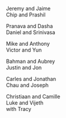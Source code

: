 Jeremy and Jaime  
Chip and Prashil  

Pranava and Dasha  
Daniel and Srinivasa  

Mike and Anthony  
Victor and Yun  

Bahman and Aubrey  
Justin and Jon  

Carles and Jonathan  
Chau and Joseph  

Christiaan and Camille  
Luke and Vijeth  
 with Tracy  
  
